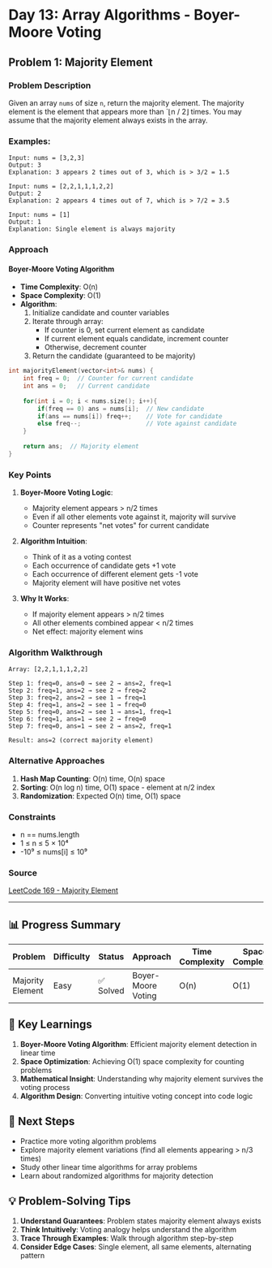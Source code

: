 # Day 13: Array Algorithms - Boyer-Moore Voting

## Problem 1: Majority Element

### Problem Description

Given an array `nums` of size `n`, return the majority element. The majority element is the element that appears more than `⌊n / 2⌋ times. You may assume that the majority element always exists in the array.

### Examples:

```
Input: nums = [3,2,3]
Output: 3
Explanation: 3 appears 2 times out of 3, which is > 3/2 = 1.5

Input: nums = [2,2,1,1,1,2,2]
Output: 2
Explanation: 2 appears 4 times out of 7, which is > 7/2 = 3.5

Input: nums = [1]
Output: 1
Explanation: Single element is always majority
```

### Approach

#### Boyer-Moore Voting Algorithm

- **Time Complexity**: O(n)
- **Space Complexity**: O(1)
- **Algorithm**:
  1. Initialize candidate and counter variables
  2. Iterate through array:
     - If counter is 0, set current element as candidate
     - If current element equals candidate, increment counter
     - Otherwise, decrement counter
  3. Return the candidate (guaranteed to be majority)

```cpp
int majorityElement(vector<int>& nums) {
    int freq = 0;  // Counter for current candidate
    int ans = 0;   // Current candidate
    
    for(int i = 0; i < nums.size(); i++){
        if(freq == 0) ans = nums[i];  // New candidate
        if(ans == nums[i]) freq++;    // Vote for candidate
        else freq--;                  // Vote against candidate
    }
    
    return ans;  // Majority element
}
```

### Key Points

1. **Boyer-Moore Voting Logic**:
   - Majority element appears > n/2 times
   - Even if all other elements vote against it, majority will survive
   - Counter represents "net votes" for current candidate

2. **Algorithm Intuition**:
   - Think of it as a voting contest
   - Each occurrence of candidate gets +1 vote
   - Each occurrence of different element gets -1 vote
   - Majority element will have positive net votes

3. **Why It Works**:
   - If majority element appears > n/2 times
   - All other elements combined appear < n/2 times
   - Net effect: majority element wins

### Algorithm Walkthrough

```
Array: [2,2,1,1,1,2,2]

Step 1: freq=0, ans=0 → see 2 → ans=2, freq=1
Step 2: freq=1, ans=2 → see 2 → freq=2
Step 3: freq=2, ans=2 → see 1 → freq=1
Step 4: freq=1, ans=2 → see 1 → freq=0
Step 5: freq=0, ans=2 → see 1 → ans=1, freq=1
Step 6: freq=1, ans=1 → see 2 → freq=0
Step 7: freq=0, ans=1 → see 2 → ans=2, freq=1

Result: ans=2 (correct majority element)
```

### Alternative Approaches

1. **Hash Map Counting**: O(n) time, O(n) space
2. **Sorting**: O(n log n) time, O(1) space - element at n/2 index
3. **Randomization**: Expected O(n) time, O(1) space

### Constraints

- n == nums.length
- 1 ≤ n ≤ 5 × 10⁴
- -10⁹ ≤ nums[i] ≤ 10⁹

### Source

[LeetCode 169 - Majority Element](https://leetcode.com/problems/majority-element)

---

## 📊 Progress Summary

| Problem | Difficulty | Status | Approach | Time Complexity | Space Complexity |
|---------|------------|--------|----------|-----------------|------------------|
| Majority Element | Easy | ✅ Solved | Boyer-Moore Voting | O(n) | O(1) |

## 🎯 Key Learnings

1. **Boyer-Moore Voting Algorithm**: Efficient majority element detection in linear time
2. **Space Optimization**: Achieving O(1) space complexity for counting problems
3. **Mathematical Insight**: Understanding why majority element survives the voting process
4. **Algorithm Design**: Converting intuitive voting concept into code logic

## 🚀 Next Steps

- Practice more voting algorithm problems
- Explore majority element variations (find all elements appearing > n/3 times)
- Study other linear time algorithms for array problems
- Learn about randomized algorithms for majority detection

## 💡 Problem-Solving Tips

1. **Understand Guarantees**: Problem states majority element always exists
2. **Think Intuitively**: Voting analogy helps understand the algorithm
3. **Trace Through Examples**: Walk through algorithm step-by-step
4. **Consider Edge Cases**: Single element, all same elements, alternating pattern
